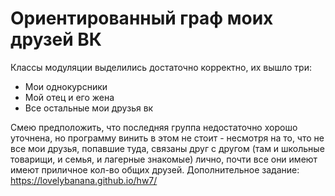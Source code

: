 # Ориентированный граф моих друзей ВК
Классы модуляции выделились достаточно корректно, их вышло три:
- Мои однокурсники
- Мой отец и его жена
- Все остальные мои друзья вк

Смею предположить, что последняя группа недостаточно хорошо уточнена, но программу винить в этом не стоит - несмотря на то, что не все мои друзья, попавшие туда, связаны друг с другом (там и школьные товарищи, и семья, и лагерные знакомые) лично, почти все они имеют имеют приличное кол-во общих друзей.
Дополнительное задание:
https://lovelybanana.github.io/hw7/
